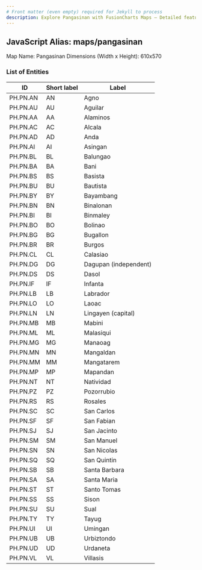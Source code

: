 ```yaml
---
# Front matter (even empty) required for Jekyll to process
description: Explore Pangasinan with FusionCharts Maps – Detailed features for seamless integration. Try now & enhance your data visualization today! 
---
```


## JavaScript Alias: maps/pangasinan

Map Name: Pangasinan
Dimensions (Width x Height): 610x570





### List of Entities

ID | Short label | Label
---|---|---|
PH.PN.AN | AN | Agno
PH.PN.AU | AU | Aguilar
PH.PN.AA | AA | Alaminos
PH.PN.AC | AC | Alcala
PH.PN.AD | AD | Anda
PH.PN.AI | AI | Asingan
PH.PN.BL | BL | Balungao
PH.PN.BA | BA | Bani
PH.PN.BS | BS | Basista
PH.PN.BU | BU | Bautista
PH.PN.BY | BY | Bayambang
PH.PN.BN | BN | Binalonan
PH.PN.BI | BI | Binmaley
PH.PN.BO | BO | Bolinao
PH.PN.BG | BG | Bugallon
PH.PN.BR | BR | Burgos
PH.PN.CL | CL | Calasiao
PH.PN.DG | DG | Dagupan (independent)
PH.PN.DS | DS | Dasol
PH.PN.IF | IF | Infanta
PH.PN.LB | LB | Labrador
PH.PN.LO | LO | Laoac
PH.PN.LN | LN | Lingayen (capital)
PH.PN.MB | MB | Mabini
PH.PN.ML | ML | Malasiqui
PH.PN.MG | MG | Manaoag
PH.PN.MN | MN | Mangaldan
PH.PN.MM | MM | Mangatarem
PH.PN.MP | MP | Mapandan
PH.PN.NT | NT | Natividad
PH.PN.PZ | PZ | Pozorrubio
PH.PN.RS | RS | Rosales
PH.PN.SC | SC | San Carlos
PH.PN.SF | SF | San Fabian
PH.PN.SJ | SJ | San Jacinto
PH.PN.SM | SM | San Manuel
PH.PN.SN | SN | San Nicolas
PH.PN.SQ | SQ | San Quintin
PH.PN.SB | SB | Santa Barbara
PH.PN.SA | SA | Santa Maria
PH.PN.ST | ST | Santo Tomas
PH.PN.SS | SS | Sison
PH.PN.SU | SU | Sual
PH.PN.TY | TY | Tayug
PH.PN.UI | UI | Umingan
PH.PN.UB | UB | Urbiztondo
PH.PN.UD | UD | Urdaneta
PH.PN.VL | VL | Villasis